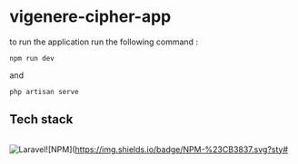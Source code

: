 
# vigenere-cipher-app

to run the application run the following command :

```
npm run dev
```

and

```
php artisan serve
```

## Tech stack

<div style="display: flex;  ">

![Laravel](https://img.shields.io/badge/laravel-%23FF2D20.svg?style=for-the-badge&logo=laravel&logoColor=white)

![NPM](https://img.shields.io/badge/NPM-%23CB3837.svg?sty#

